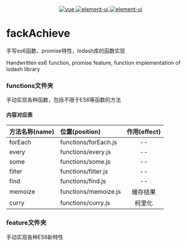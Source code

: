 
<p align="center">
  <a href="https://github.com/gzg1023/fackAchieve">
    <img src="https://img.shields.io/badge/手写-ES6-pink.svg" alt="vue">
  </a>
  <a href="https://github.com/gzg1023/fackAchieve">
    <img src="https://img.shields.io/badge/手写-Promise-blue.svg" alt="element-ui">
  </a>
  <a href="https://github.com/gzg1023/fackAchieve">
    <img src="https://img.shields.io/badge/模拟-lodash-green.svg" alt="element-ui">
  </a>
</p>

# fackAchieve

手写es6函数，promise特性，lodash库的函数实现

Handwritten es6 function, promise feature, function implementation of lodash library

### functions文件夹

手动实现各种函数，包括不限于ES6等函数的方法

#### 内容对应表

| 方法名称(name)|位置(position) | 作用(effect)   |
| :--------   | :----- | :----:  |
| forEach | functions/forEach.js  | -- |
| every | functions/every.js  | -- |
| some | functions/some.js  | -- |
| filter | functions/filter.js  | -- |
| find | functions/find.js  | -- |
| memoize | functions/memoize.js  | 缓存结果 |
| curry | functions/curry.js  | 柯里化 |

### feature文件夹

手动实现各种ES6新特性
